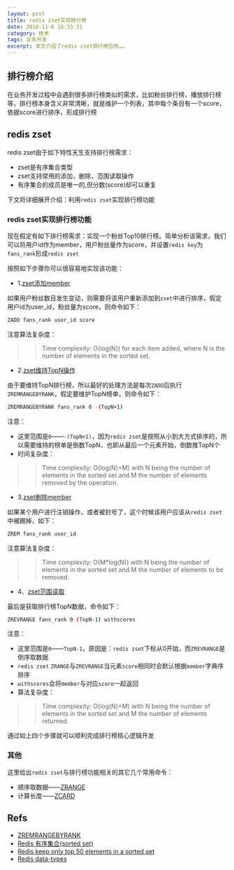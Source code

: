 ```yaml
---
layout: post
title: redis zset实现排行榜
date: 2018-11-6 16:33:31
category: 技术
tags: 业务开发
excerpt: 本文介绍了redis zset排行榜应用……
---
```


## 排行榜介绍

在业务开发过程中会遇到很多排行榜类似的需求，比如粉丝排行榜，播放排行榜等，排行榜本身含义非常清晰，就是维护一个列表，其中每个条目有一个score，依据score进行排序，形成排行榜

## redis zset

redis zset由于如下特性天生支持排行榜需求：

* zset是有序集合类型
* zset支持常用的添加，删除，范围读取操作
* 有序集合的成员是唯一的,但分数(score)却可以重复

下文将详细展开介绍：利用`redis zset`实现排行榜功能

### redis zset实现排行榜功能

现在假定有如下排行榜需求：实现一个粉丝Top10排行榜。简单分析该需求，我们可以将用户id作为member，用户粉丝量作为score，并设置`redis key`为`fans_rank`形成`redis zset`

按照如下步骤你可以很容易地实现该功能：

* 1.[zset添加member](https://redis.io/commands/zadd)

如果用户粉丝数目发生变动，则需要将该用户重新添加到`zset`中进行排序，假定用户id为user_id，粉丝量为score，则命令如下：

```bash
ZADD fans_rank user_id score
```

注意算法复杂度：

>> Time complexity: O(log(N)) for each item added, where N is the number of elements in the sorted set.

* 2.[zset维持TopN操作](https://redis.io/commands/zremrangebyrank)

由于要维持TopN排行榜，所以最好的处理方法是每次`ZADD`后执行`ZREMRANGEBYRANK`，假定要维护TopN榜单，则命令如下：

```bash
ZREMRANGEBYRANK fans_rank 0 -(TopN+1)
```

注意：

* 这里范围是`0`——`-(TopN+1)`，因为`redis zset`是按照从小到大方式排序的，所以需要维持的榜单是倒数TopN，也即从最后一个元素开始，倒数推TopN个
* 时间复杂度：
>> Time complexity: O(log(N)+M) with N being the number of elements in the sorted set and M the number of elements removed by the operation.

* 3.[zset删除member](https://redis.io/commands/zrem)

如果某个用户进行注销操作，或者被封号了，这个时候该用户应该从`redis zset`中被踢掉，如下：

```bash
ZREM fans_rank user_id
```

注意算法复杂度：

>> Time complexity: O(M*log(N)) with N being the number of elements in the sorted set and M the number of elements to be removed.

* 4、[zset范围读取](https://redis.io/commands/zrevrange)

最后是获取排行榜TopN数据，命令如下：

```bash
ZREVRANGE fans_rank 0 (TopN-1) withscores
```

注意：

* 这里范围是`0`——`TopN-1`，原因是：`redis zset`下标从0开始，而`ZREVRANGE`是倒序取数据
* `redis zset` `ZRANGE`与`ZREVRANGE`当元素`score`相同时会默认根据`member`字典序排序
* `withscores`会将`member`与对应`score`一起返回
* 算法复杂度：
>> Time complexity: O(log(N)+M) with N being the number of elements in the sorted set and M the number of elements returned.

通过如上四个步骤就可以顺利完成排行榜核心逻辑开发

### 其他

这里给出`redis zset`与排行榜功能相关的其它几个常用命令：

* 顺序取数据——[ZRANGE](https://redis.io/commands/zrevrange)
* 计算长度——[ZCARD](https://redis.io/commands/zcard)

## Refs

* [ZREMRANGEBYRANK](http://redisdoc.com/sorted_set/zremrangebyrank.html)
* [Redis 有序集合(sorted set)](http://www.runoob.com/redis/redis-sorted-sets.html)
* [Redis keep only top 50 elements in a sorted set](https://stackoverflow.com/questions/17650240/redis-keep-only-top-50-elements-in-a-sorted-set)
* [Redis data-types](https://redis.io/topics/data-types)